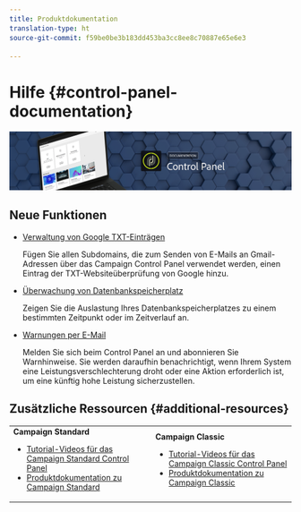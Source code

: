 ```yaml
---
title: Produktdokumentation
translation-type: ht
source-git-commit: f59be0be3b183dd453ba3cc8ee8c70887e65e6e3

---
```



# Hilfe {#control-panel-documentation}

![](assets/do-not-localize/banner.png)

## Neue Funktionen

* [Verwaltung von Google TXT-Einträgen](subdomains-certificates/using/managing-txt-records.md)

   Fügen Sie allen Subdomains, die zum Senden von E-Mails an Gmail-Adressen über das Campaign Control Panel verwendet werden, einen Eintrag der TXT-Websiteüberprüfung von Google hinzu.

* [Überwachung von Datenbankspeicherplatz](performance-monitoring/using/database-monitoring.md)

   Zeigen Sie die Auslastung Ihres Datenbankspeicherplatzes zu einem bestimmten Zeitpunkt oder im Zeitverlauf an.

* [Warnungen per E-Mail](performance-monitoring/using/email-alerting.md)

   Melden Sie sich beim Control Panel an und abonnieren Sie Warnhinweise. Sie werden daraufhin benachrichtigt, wenn Ihrem System eine Leistungsverschlechterung droht oder eine Aktion erforderlich ist, um eine künftig hohe Leistung sicherzustellen.

## Zusätzliche Ressourcen {#additional-resources}

<table>
    <tr>
        <td><b>Campaign Standard</b><br/>
        <ul>
            <li><a href="https://docs.adobe.com/content/help/en/campaign-learn/campaign-standard-tutorials/administrating/control-panel/control-panel-overview.html">Tutorial-Videos für das Campaign Standard Control Panel</a></li>
            <li><a href="https://docs.adobe.com/content/help/de-DE/campaign-standard/using/campaign-standard-home.html">Produktdokumentation zu Campaign Standard</a></li>
        </ul>
        </td>
        <td><b>Campaign Classic</b><br/>
        <ul>
            <li><a href="https://docs.adobe.com/content/help/en/campaign-learn/campaign-classic-tutorials/administrating/control-panel-acc/control-panel-overview.html">Tutorial-Videos für das Campaign Classic Control Panel</a></li>
            <li><a href="https://docs.adobe.com/content/help/de-DE/campaign-classic/using/campaign-classic-home.html">Produktdokumentation zu Campaign Classic</a></li>
        </ul>
        </td>
    </tr>
</table>
